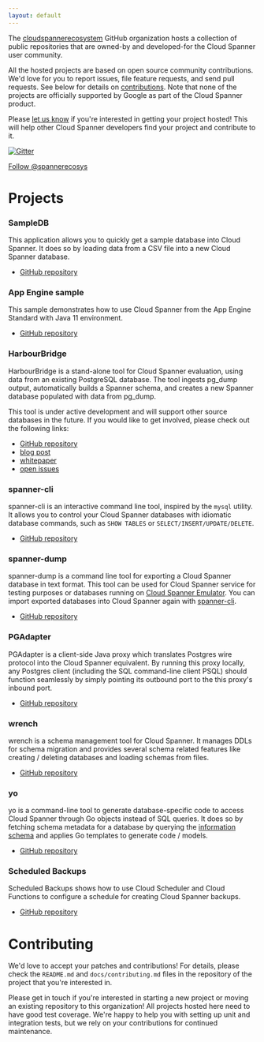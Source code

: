 ```yaml
---
layout: default
---
```


The [cloudspannerecosystem](https://github.com/cloudspannerecosystem) GitHub
organization hosts a collection of public repositories that are owned-by and
developed-for the Cloud Spanner user community.

All the hosted projects are based on open source community contributions. We'd
love for you to report issues, file feature requests, and send pull requests.
See below for details on [contributions](#contributing). Note that none of the
projects are officially supported by Google as part of the Cloud Spanner
product.

Please [let us know](https://gitter.im/cloudspannerecosystem/community) if
you're interested in getting your project hosted! This will help other Cloud
Spanner developers find your project and contribute to it.

[![Gitter](https://badges.gitter.im/cloudspannerecosystem/community.svg)](https://gitter.im/cloudspannerecosystem/community)

<a href="https://twitter.com/spannerecosys?ref_src=twsrc%5Etfw"
class="twitter-follow-button" data-show-count="false">Follow
@spannerecosys</a><script async src="https://platform.twitter.com/widgets.js"
charset="utf-8"></script>

# Projects

### SampleDB

This application allows you to quickly get a sample database into Cloud Spanner.
It does so by loading data from a CSV file into a new Cloud Spanner database.

* [GitHub repository](https://github.com/cloudspannerecosystem/sampledb)

### App Engine sample

This sample demonstrates how to use Cloud Spanner from the App Engine Standard
with Java 11 environment.

* [GitHub repository](https://github.com/cloudspannerecosystem/appengine-java-sample)

### HarbourBridge

HarbourBridge is a stand-alone tool for Cloud Spanner evaluation, using data
from an existing PostgreSQL database. The tool ingests pg_dump output,
automatically builds a Spanner schema, and creates a new Spanner database
populated with data from pg_dump.

This tool is under active development and will support other source databases in
the future. If you would like to get involved, please check out the following
links:
* [GitHub repository](https://github.com/cloudspannerecosystem/harbourbridge)
* [blog post](https://opensource.googleblog.com/2020/02/harbourbridge-from-postgresql-to-cloud.html)
* [whitepaper](https://github.com/cloudspannerecosystem/harbourbridge/blob/master/whitepaper.md)
* [open issues](https://github.com/cloudspannerecosystem/harbourbridge/issues)

### spanner-cli

spanner-cli is an interactive command line tool, inspired by the `mysql` utility.
It allows you to control your Cloud Spanner databases with idiomatic database
commands, such as `SHOW TABLES` or `SELECT/INSERT/UPDATE/DELETE`.

* [GitHub repository](https://github.com/cloudspannerecosystem/spanner-cli)

### spanner-dump

spanner-dump is a command line tool for exporting a Cloud Spanner database in text format.
This tool can be used for Cloud Spanner service for testing purposes or databases running on [Cloud Spanner Emulator](https://cloud.google.com/spanner/docs/emulator).
You can import exported databases into Cloud Spanner again with [spanner-cli](https://github.com/cloudspannerecosystem/spanner-cli).

* [GitHub repository](https://github.com/cloudspannerecosystem/spanner-dump)

### PGAdapter

PGAdapter is a client-side Java proxy which translates Postgres wire protocol
into the Cloud Spanner equivalent. By running this proxy locally, any Postgres
client (including the SQL command-line client PSQL) should function seamlessly
by simply pointing its outbound port to the this proxy's inbound port.

* [GitHub repository](https://github.com/cloudspannerecosystem/pgadapter)

### wrench

wrench is a schema management tool for Cloud Spanner.
It manages DDLs for schema migration and provides several schema related features
like creating / deleting databases and loading schemas from files.

* [GitHub repository](https://github.com/cloudspannerecosystem/wrench)

### yo

yo is a command-line tool to generate database-specific code to access Cloud Spanner through Go objects instead of SQL queries.
It does so by fetching schema metadata for a database by querying the [information schema](https://cloud.google.com/spanner/docs/information-schema) and applies Go templates to generate code / models.

* [GitHub repository](https://github.com/cloudspannerecosystem/yo)

### Scheduled Backups

Scheduled Backups shows how to use Cloud Scheduler and Cloud Functions to
configure a schedule for creating Cloud Spanner backups.

* [GitHub repository](https://github.com/cloudspannerecosystem/scheduled-backups)

# Contributing

We'd love to accept your patches and contributions! For details, please check
the `README.md` and `docs/contributing.md` files in the repository of the
project that you're interested in.

Please get in touch if you're interested in starting a new project or moving an
existing repository to this organization! All projects hosted here need to have
good test coverage. We're happy to help you with setting up unit and integration
tests, but we rely on your contributions for continued maintenance.
